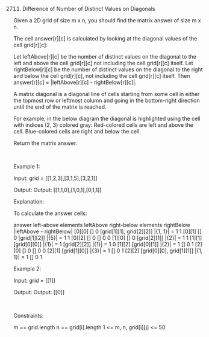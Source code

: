2711. Difference of Number of Distinct Values on Diagonals

Given a 2D grid of size m x n, you should find the matrix answer of size m x n.

The cell answer[r][c] is calculated by looking at the diagonal values of the cell grid[r][c]:

Let leftAbove[r][c] be the number of distinct values on the diagonal to the left and above the cell grid[r][c] not including the cell grid[r][c] itself.
Let rightBelow[r][c] be the number of distinct values on the diagonal to the right and below the cell grid[r][c], not including the cell grid[r][c] itself.
Then answer[r][c] = |leftAbove[r][c] - rightBelow[r][c]|.

A matrix diagonal is a diagonal line of cells starting from some cell in either the topmost row or leftmost column and going in the bottom-right direction until the end of the matrix is reached.

For example, in the below diagram the diagonal is highlighted using the cell with indices (2, 3) colored gray:
Red-colored cells are left and above the cell.
Blue-colored cells are right and below the cell.

Return the matrix answer.

 

Example 1:

Input: grid = [[1,2,3],[3,1,5],[3,2,1]]

Output: Output: [[1,1,0],[1,0,1],[0,1,1]]

Explanation:

To calculate the answer cells:

answer	left-above elements	leftAbove	right-below elements	rightBelow	|leftAbove - rightBelow|
[0][0]	[]	0	[grid[1][1], grid[2][2]]	|{1, 1}| = 1	1
[0][1]	[]	0	[grid[1][2]]	|{5}| = 1	1
[0][2]	[]	0	[]	0	0
[1][0]	[]	0	[grid[2][1]]	|{2}| = 1	1
[1][1]	[grid[0][0]]	|{1}| = 1	[grid[2][2]]	|{1}| = 1	0
[1][2]	[grid[0][1]]	|{2}| = 1	[]	0	1
[2][0]	[]	0	[]	0	0
[2][1]	[grid[1][0]]	|{3}| = 1	[]	0	1
[2][2]	[grid[0][0], grid[1][1]]	|{1, 1}| = 1	[]	0	1

Example 2:

Input: grid = [[1]]

Output: Output: [[0]]

 

Constraints:

m == grid.length
n == grid[i].length
1 <= m, n, grid[i][j] <= 50
